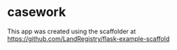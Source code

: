 # casework
This app was created using the scaffolder at https://github.com/LandRegistry/flask-example-scaffold
